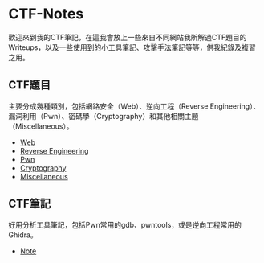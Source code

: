 # CTF-Notes

歡迎來到我的CTF筆記，在這我會放上一些來自不同網站我所解過CTF題目的Writeups，以及一些使用到的小工具筆記、攻擊手法筆記等等，供我紀錄及複習之用。

## CTF題目

主要分成幾種類別，包括網路安全（Web）、逆向工程（Reverse Engineering）、漏洞利用（Pwn）、密碼學（Cryptography）和其他相關主題（Miscellaneous）。

- [Web](Writeups/Web)
- [Reverse Engineering](<Writeups/Reverse Engineering>)
- [Pwn](Writeups/Pwn)
- [Cryptography](Writeups/Cryptography)
- [Miscellaneous](Writeups/Miscellaneous)

## CTF筆記

好用分析工具筆記，包括Pwn常用的gdb、pwntools，或是逆向工程常用的Ghidra。

- [Note](Notes)
